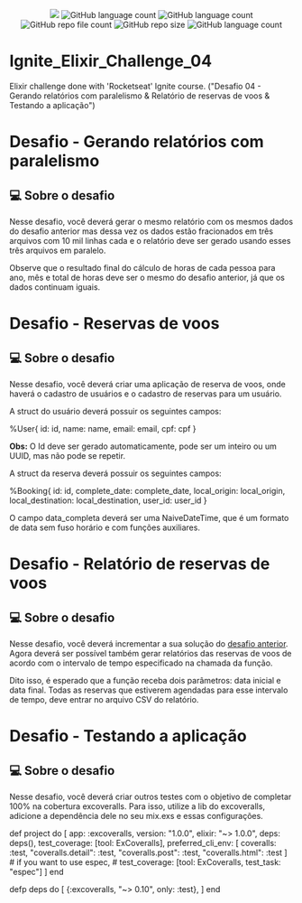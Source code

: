<p align="center">
  <img src="http://img.shields.io/static/v1?label=STATUS&message=Concluded&color=blue&style=flat"/>
  <img alt="GitHub language count" src="https://img.shields.io/github/languages/count/Rafa-KozAnd/Ignite_Elixir_Challenge_04">
  <img alt="GitHub language count" src="https://img.shields.io/github/languages/top/Rafa-KozAnd/Ignite_Elixir_Challenge_04">
  <img alt="GitHub repo file count" src="https://img.shields.io/github/directory-file-count/Rafa-KozAnd/Ignite_Elixir_Challenge_04">
  <img alt="GitHub repo size" src="https://img.shields.io/github/repo-size/Rafa-KozAnd/Ignite_Elixir_Challenge_04">
  <img alt="GitHub language count" src="https://img.shields.io/github/license/Rafa-KozAnd/Ignite_Elixir_Challenge_04">
</p>

# Ignite_Elixir_Challenge_04

Elixir challenge done with 'Rocketseat' Ignite course. ("Desafio 04 - Gerando relatórios com paralelismo &amp; Relatório de reservas de voos &amp; Testando a aplicação")

# Desafio - Gerando relatórios com paralelismo
## 💻 Sobre o desafio

Nesse desafio, você deverá gerar o mesmo relatório com os mesmos dados do desafio anterior mas dessa vez os dados estão fracionados em três arquivos com 10 mil linhas cada e o relatório deve ser gerado usando esses três arquivos em paralelo.

Observe que o resultado final do cálculo de horas de cada pessoa para ano, mês e total de horas deve ser o mesmo do desafio anterior, já que os dados continuam iguais.

# Desafio - Reservas de voos
## 💻 Sobre o desafio

Nesse desafio, você deverá criar uma aplicação de reserva de voos, onde haverá o cadastro de usuários e o cadastro de reservas para um usuário.

A struct do usuário deverá possuir os seguintes campos:

%User{
	id: id,
	name: name,
	email: email,
	cpf: cpf
}

**Obs:** O Id deve ser gerado automaticamente, pode ser um inteiro ou um UUID, mas não pode se repetir.

A struct da reserva deverá possuir os seguintes campos:

%Booking{
	id: id,
	complete_date: complete_date,
	local_origin: local_origin,
	local_destination: local_destination,
	user_id: user_id
}

O campo data_completa deverá ser uma NaiveDateTime, que é um formato de data sem fuso horário e com funções auxiliares.

# Desafio - Relatório de reservas de voos
## 💻 Sobre o desafio

Nesse desafio, você deverá incrementar a sua solução do [desafio anterior](https://www.notion.so/Desafio-01-Reservas-de-voos-f5fd8814ce904360b2500449143e589e). Agora deverá ser possível também gerar relatórios das reservas de voos de acordo com o intervalo de tempo especificado na chamada da função.

Dito isso, é esperado que a função receba dois parâmetros: data inicial e data final. Todas as reservas que estiverem agendadas para esse intervalo de tempo, deve entrar no arquivo CSV do relatório.

# Desafio - Testando a aplicação
## 💻 Sobre o desafio

Nesse desafio, você deverá criar outros testes com o objetivo de completar 100% na cobertura excoveralls. Para isso, utilize a lib do excoveralls, adicione a dependência dele no seu mix.exs e essas configurações.

def project do
  [
    app: :excoveralls,
    version: "1.0.0",
    elixir: "~> 1.0.0",
    deps: deps(),
    test_coverage: [tool: ExCoveralls],
    preferred_cli_env: [
      coveralls: :test,
      "coveralls.detail": :test,
      "coveralls.post": :test,
      "coveralls.html": :test
    ]
    # if you want to use espec,
    # test_coverage: [tool: ExCoveralls, test_task: "espec"]
  ]
end

defp deps do
  [
    {:excoveralls, "~> 0.10", only: :test},
  ]
end

